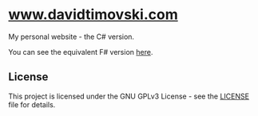 # www.davidtimovski.com

My personal website - the C# version.

You can see the equivalent F# version [here](https://github.com/davidtimovski/website-fsharp).

## License

This project is licensed under the GNU GPLv3 License - see the [LICENSE](LICENSE) file for details.